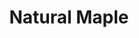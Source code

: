 ---
title: "Natural Maple"
woodType: "Maple"
thickness: 
        - "22mm"

lengthWidth: 
    - "400x60mm"
    - "500x70mm"
    - "1000x90mm"
---